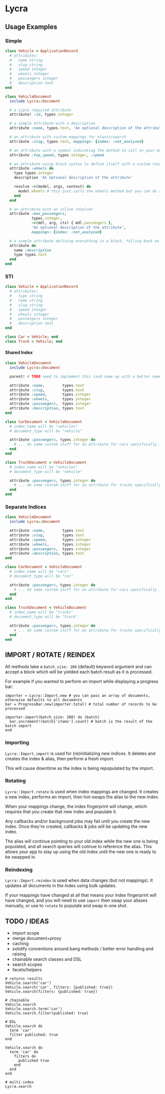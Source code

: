 # Lycra

## Usage Examples

### Simple

```ruby
class Vehicle < ApplicationRecord
  # attributes:
  #   name string
  #   slug string
  #   speed integer
  #   wheels integer
  #   passengers integer
  #   description text
end

class VehicleDocument
  include Lycra::Document

  # a siple required attribute
  attribute! :id, types.integer

  # a simple attribute with a description
  attribute :name, types.text, 'An optional description of the attribute'

  # an attribute with custom mappings for elasticsearch
  attribute :slug, types.text, mappings: {index: :not_analyzed}

  # an attribute with a symbol indicating the method to call on your model
  attribute :top_speed, types.integer, :speed

  # an attribute using block syntax to define itself with a custom resolver
  attribute :wheels do
    type types.integer
    description 'An optional description of the attribute'

    resolve ->(model, args, context) do
      model.wheels # this just calls the wheels method but you can do anything in here
    end
  end

  # an attribute with an inline resolver
  attribute :max_passengers,
            types.integer,
            ->(mdl, arg, ctx) { mdl.passengers },
            'An optional description of the attribute',
            mappings: {index: :not_analyzed}

  # a simple attribute defining everything in a block, falling back on defaults
  attribute do
    name :description
    type types.text
  end
end
```

### STI

```ruby
class Vehicle < ApplicationRecord
  # attributes:
  #   type string
  #   name string
  #   slug string
  #   speed integer
  #   wheels integer
  #   passengers integer
  #   description text
end

class Car < Vehicle; end
class Truck < Vehicle; end
```

#### Shared Index

```ruby
class VehicleDocument
  include Lycra::Document

  parent! # TODO need to implement this (and come up with a better name)

  attribute :name,        types.text
  attribute :slug,        types.text
  attribute :speed,       types.integer
  attribute :wheels,      types.integer
  attribute :passengers,  types.integer
  attribute :description, types.text
end

class CarDocument < VehicleDocument
  # index_name will be "vehicles"
  # document_type will be "vehicle"

  attribute :passengers, types.integer do
    # ... do some custom stuff for an attribute for cars specifically ...
  end
end

class TruckDocument < VehicleDocument
  # index_name will be "vehicles"
  # document_type will be "vehicle"

  attribute :passengers, types.integer do
    # ... do some custom stuff for an attribute for trucks specifically ...
  end
end
```

### Separate Indices

```ruby
class VehicleDocument
  include Lycra::Document

  attribute :name,        types.text
  attribute :slug,        types.text
  attribute :speed,       types.integer
  attribute :wheels,      types.integer
  attribute :passengers,  types.integer
  attribute :description, types.text
end

class CarDocument < VehicleDocument
  # index_name will be "cars"
  # document_type will be "car"

  attribute :passengers, types.integer do
    # ... do some custom stuff for an attribute for cars specifically ...
  end
end

class TruckDocument < VehicleDocument
  # index_name will be "trucks"
  # document_type will be "truck"

  attribute :passengers, types.integer do
    # ... do some custom stuff for an attribute for trucks specifically ...
  end
end
```

## IMPORT / ROTATE / REINDEX

All methods take a `batch_size: 200` (default) keyword argument and can accept a block which will be yielded each batch result as it is processed.

For example if you wanted to perform an import while displaying a progress bar:

```
importer = Lycra::Import.new # you can pass an array of documents, otherwise defaults to all documents
bar = ProgressBar.new(importer.total) # total number of records to be processed

importer.import(batch_size: 200) do |batch|
  bar.increment!(batch['items'].count) # batch is the result of the batch import
end
```

### Importing

`Lycra::Import.import` is used for (re)initializing new indices. It deletes and creates the index & alias, then perform a fresh import.

This will cause downtime as the index is being repopulated by the import.

### Rotating

`Lycra::Import.rotate` is used when index mappings are changed. It creates a new index, performs an import, then hot-swaps the alias to the new index.

When your mappings change, the index fingerprint will change, which requires that you create that new index and populate it.

Any callbacks and/or background jobs may fail until you create the new index. Once they're created, callbacks & jobs will be updating the new index.

The alias will continue pointing to your old index while the new one is being populated, and all search queries will cotinue to reference the alias. This allows your app to stay up using the old index until the new one is ready to be swapped in.

### Reindexing

`Lycra::Import.reindex` is used when data changes (but not mappings). It updates all documents in the index using bulk updates.

If your mappings have changed at all that means your index fingerprint will have changed, and you will need to use `import` then swap your aliases manually, or use to `rotate` to populate and swap in one shot.

## TODO / IDEAS

* import scope
* merge document+proxy
* caching
* solidify conventions around bang methods / better error handling and raising
* chainable search classes and DSL
* search scopes
* facets/helpers

```
# returns results
Vehicle.search('car')
Vehicle.search('car', filters: {published: true})
Vehicle.search(filters: {published: true})

# chainable
Vehicle.search
Vehicle.search.term('car')
Vehicle.search.filter(published: true)

# DSL
Vehicle.search do
  term 'car'
  filter published: true
end

Vehicle.search do
  term 'car' do
    filters do
      published true
    end
  end
end

# multi-index
Lycra.search
```
